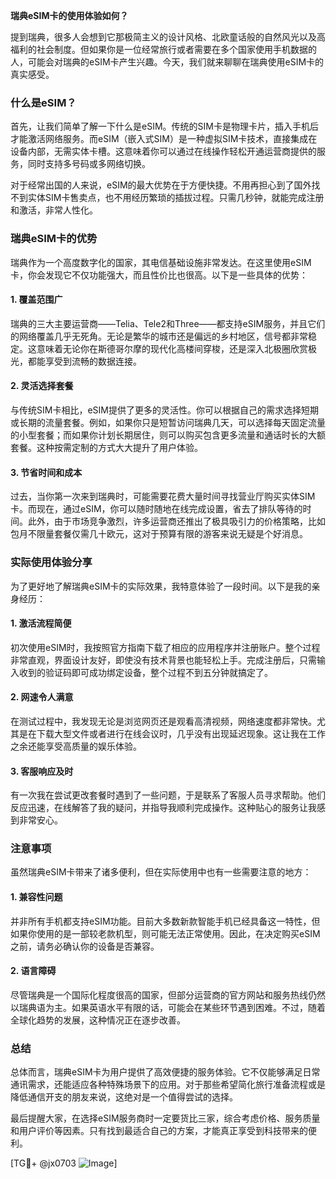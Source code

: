 **瑞典eSIM卡的使用体验如何？**

提到瑞典，很多人会想到它那极简主义的设计风格、北欧童话般的自然风光以及高福利的社会制度。但如果你是一位经常旅行或者需要在多个国家使用手机数据的人，可能会对瑞典的eSIM卡产生兴趣。今天，我们就来聊聊在瑞典使用eSIM卡的真实感受。

### 什么是eSIM？

首先，让我们简单了解一下什么是eSIM。传统的SIM卡是物理卡片，插入手机后才能激活网络服务。而eSIM（嵌入式SIM）是一种虚拟SIM卡技术，直接集成在设备内部，无需实体卡槽。这意味着你可以通过在线操作轻松开通运营商提供的服务，同时支持多号码或多网络切换。

对于经常出国的人来说，eSIM的最大优势在于方便快捷。不用再担心到了国外找不到实体SIM卡售卖点，也不用经历繁琐的插拔过程。只需几秒钟，就能完成注册和激活，非常人性化。

### 瑞典eSIM卡的优势

瑞典作为一个高度数字化的国家，其电信基础设施非常发达。在这里使用eSIM卡，你会发现它不仅功能强大，而且性价比也很高。以下是一些具体的优势：

#### 1. **覆盖范围广**
瑞典的三大主要运营商——Telia、Tele2和Three——都支持eSIM服务，并且它们的网络覆盖几乎无死角。无论是繁华的城市还是偏远的乡村地区，信号都非常稳定。这意味着无论你在斯德哥尔摩的现代化高楼间穿梭，还是深入北极圈欣赏极光，都能享受到流畅的数据连接。

#### 2. **灵活选择套餐**
与传统SIM卡相比，eSIM提供了更多的灵活性。你可以根据自己的需求选择短期或长期的流量套餐。例如，如果你只是短暂访问瑞典几天，可以选择每天固定流量的小型套餐；而如果你计划长期居住，则可以购买包含更多流量和通话时长的大额套餐。这种按需定制的方式大大提升了用户体验。

#### 3. **节省时间和成本**
过去，当你第一次来到瑞典时，可能需要花费大量时间寻找营业厅购买实体SIM卡。而现在，通过eSIM，你可以随时随地在线完成设置，省去了排队等待的时间。此外，由于市场竞争激烈，许多运营商还推出了极具吸引力的价格策略，比如包月不限量套餐仅需几十欧元，这对于预算有限的游客来说无疑是个好消息。

### 实际使用体验分享

为了更好地了解瑞典eSIM卡的实际效果，我特意体验了一段时间。以下是我的亲身经历：

#### 1. **激活流程简便**
初次使用eSIM时，我按照官方指南下载了相应的应用程序并注册账户。整个过程非常直观，界面设计友好，即使没有技术背景也能轻松上手。完成注册后，只需输入收到的验证码即可成功绑定设备，整个过程不到五分钟就搞定了。

#### 2. **网速令人满意**
在测试过程中，我发现无论是浏览网页还是观看高清视频，网络速度都非常快。尤其是在下载大型文件或者进行在线会议时，几乎没有出现延迟现象。这让我在工作之余还能享受高质量的娱乐体验。

#### 3. **客服响应及时**
有一次我在尝试更改套餐时遇到了一些问题，于是联系了客服人员寻求帮助。他们反应迅速，在线解答了我的疑问，并指导我顺利完成操作。这种贴心的服务让我感到非常安心。

### 注意事项

虽然瑞典eSIM卡带来了诸多便利，但在实际使用中也有一些需要注意的地方：

#### 1. **兼容性问题**
并非所有手机都支持eSIM功能。目前大多数新款智能手机已经具备这一特性，但如果你使用的是一部较老款机型，则可能无法正常使用。因此，在决定购买eSIM之前，请务必确认你的设备是否兼容。

#### 2. **语言障碍**
尽管瑞典是一个国际化程度很高的国家，但部分运营商的官方网站和服务热线仍然以瑞典语为主。如果英语水平有限的话，可能会在某些环节遇到困难。不过，随着全球化趋势的发展，这种情况正在逐步改善。

### 总结

总体而言，瑞典eSIM卡为用户提供了高效便捷的服务体验。它不仅能够满足日常通讯需求，还能适应各种特殊场景下的应用。对于那些希望简化旅行准备流程或是降低通信开支的朋友来说，这绝对是一个值得尝试的选择。

最后提醒大家，在选择eSIM服务商时一定要货比三家，综合考虑价格、服务质量和用户评价等因素。只有找到最适合自己的方案，才能真正享受到科技带来的便利。

[TG💪+ @jx0703 ![Image](https://github.com/user-attachments/assets/dbca1d08-cadb-493c-b0ec-ad6f7a83f270)]